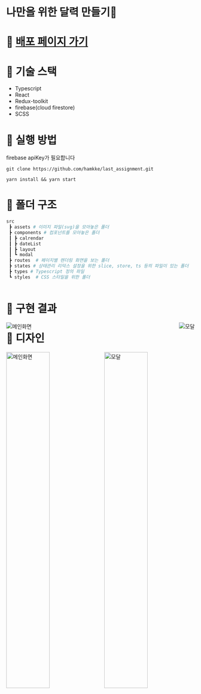 # 나만을 위한 달력 만들기🦖
# 🚀 [배포 페이지 가기](https://finaly-im-gonna-make-it.netlify.app/)

# 🔧 기술 스택
- Typescript
- React
- Redux-toolkit
- firebase(cloud firestore)
- SCSS

# 📌 실행 방법
firebase apiKey가 필요합니다
```
git clone https://github.com/hamkke/last_assignment.git
```
```
yarn install && yarn start
``` 

# 📁 폴더 구조
```sh
src
 ┣ assets # 이미지 파일(svg)을 모아놓은 폴더
 ┣ components # 컴포넌트를 모아놓은 폴더
 ┃ ┣ calrendar
 ┃ ┣ dateList
 ┃ ┣ layout
 ┃ ┗ modal
 ┣ routes  # 페이지별 렌더링 화면을 보는 폴더
 ┣ states # 상태관리 리덕스 설정을 위한 slice, store, ts 등의 파일이 있는 폴더
 ┣ types # Typescript 정의 파일
 ┗ styles  # CSS 스타일을 위한 폴더
 
 ```

# 📸 구현 결과

<img align="left" src="https://user-images.githubusercontent.com/46497281/178483547-6f87aee5-615c-4fdf-adb5-febc11243228.png" alt="메인화면">

<img align="right" src="https://user-images.githubusercontent.com/46497281/178223005-1b90d041-8922-4606-8d5c-ecf1ab33ad95.png" alt="모달" style="margin-bottom: 30px;">


# 🎨 디자인

<img align="left" src="https://user-images.githubusercontent.com/46497281/172038398-eda0ad1c-a512-4255-9513-f66f7b30561c.png" alt="메인화면" width="48%">

<img align="right" src="https://user-images.githubusercontent.com/46497281/172038417-f41d2154-4938-42db-9e87-8107e9c7b969.png" alt="모달" width="48%">
